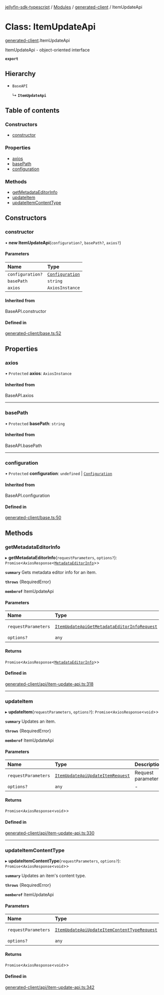 [jellyfin-sdk-typescript](../README.md) / [Modules](../modules.md) / [generated-client](../modules/generated_client.md) / ItemUpdateApi

# Class: ItemUpdateApi

[generated-client](../modules/generated_client.md).ItemUpdateApi

ItemUpdateApi - object-oriented interface

**`export`**

## Hierarchy

- `BaseAPI`

  ↳ **`ItemUpdateApi`**

## Table of contents

### Constructors

- [constructor](generated_client.ItemUpdateApi.md#constructor)

### Properties

- [axios](generated_client.ItemUpdateApi.md#axios)
- [basePath](generated_client.ItemUpdateApi.md#basepath)
- [configuration](generated_client.ItemUpdateApi.md#configuration)

### Methods

- [getMetadataEditorInfo](generated_client.ItemUpdateApi.md#getmetadataeditorinfo)
- [updateItem](generated_client.ItemUpdateApi.md#updateitem)
- [updateItemContentType](generated_client.ItemUpdateApi.md#updateitemcontenttype)

## Constructors

### constructor

• **new ItemUpdateApi**(`configuration?`, `basePath?`, `axios?`)

#### Parameters

| Name | Type |
| :------ | :------ |
| `configuration?` | [`Configuration`](generated_client.Configuration.md) |
| `basePath` | `string` |
| `axios` | `AxiosInstance` |

#### Inherited from

BaseAPI.constructor

#### Defined in

[generated-client/base.ts:52](https://github.com/thornbill/jellyfin-sdk-typescript/blob/e430881/src/generated-client/base.ts#L52)

## Properties

### axios

• `Protected` **axios**: `AxiosInstance`

#### Inherited from

BaseAPI.axios

___

### basePath

• `Protected` **basePath**: `string`

#### Inherited from

BaseAPI.basePath

___

### configuration

• `Protected` **configuration**: `undefined` \| [`Configuration`](generated_client.Configuration.md)

#### Inherited from

BaseAPI.configuration

#### Defined in

[generated-client/base.ts:50](https://github.com/thornbill/jellyfin-sdk-typescript/blob/e430881/src/generated-client/base.ts#L50)

## Methods

### getMetadataEditorInfo

▸ **getMetadataEditorInfo**(`requestParameters`, `options?`): `Promise`<`AxiosResponse`<[`MetadataEditorInfo`](../interfaces/generated_client.MetadataEditorInfo.md)\>\>

**`summary`** Gets metadata editor info for an item.

**`throws`** {RequiredError}

**`memberof`** ItemUpdateApi

#### Parameters

| Name | Type | Description |
| :------ | :------ | :------ |
| `requestParameters` | [`ItemUpdateApiGetMetadataEditorInfoRequest`](../interfaces/generated_client.ItemUpdateApiGetMetadataEditorInfoRequest.md) | Request parameters. |
| `options?` | `any` | - |

#### Returns

`Promise`<`AxiosResponse`<[`MetadataEditorInfo`](../interfaces/generated_client.MetadataEditorInfo.md)\>\>

#### Defined in

[generated-client/api/item-update-api.ts:318](https://github.com/thornbill/jellyfin-sdk-typescript/blob/e430881/src/generated-client/api/item-update-api.ts#L318)

___

### updateItem

▸ **updateItem**(`requestParameters`, `options?`): `Promise`<`AxiosResponse`<`void`\>\>

**`summary`** Updates an item.

**`throws`** {RequiredError}

**`memberof`** ItemUpdateApi

#### Parameters

| Name | Type | Description |
| :------ | :------ | :------ |
| `requestParameters` | [`ItemUpdateApiUpdateItemRequest`](../interfaces/generated_client.ItemUpdateApiUpdateItemRequest.md) | Request parameters. |
| `options?` | `any` | - |

#### Returns

`Promise`<`AxiosResponse`<`void`\>\>

#### Defined in

[generated-client/api/item-update-api.ts:330](https://github.com/thornbill/jellyfin-sdk-typescript/blob/e430881/src/generated-client/api/item-update-api.ts#L330)

___

### updateItemContentType

▸ **updateItemContentType**(`requestParameters`, `options?`): `Promise`<`AxiosResponse`<`void`\>\>

**`summary`** Updates an item\'s content type.

**`throws`** {RequiredError}

**`memberof`** ItemUpdateApi

#### Parameters

| Name | Type | Description |
| :------ | :------ | :------ |
| `requestParameters` | [`ItemUpdateApiUpdateItemContentTypeRequest`](../interfaces/generated_client.ItemUpdateApiUpdateItemContentTypeRequest.md) | Request parameters. |
| `options?` | `any` | - |

#### Returns

`Promise`<`AxiosResponse`<`void`\>\>

#### Defined in

[generated-client/api/item-update-api.ts:342](https://github.com/thornbill/jellyfin-sdk-typescript/blob/e430881/src/generated-client/api/item-update-api.ts#L342)
